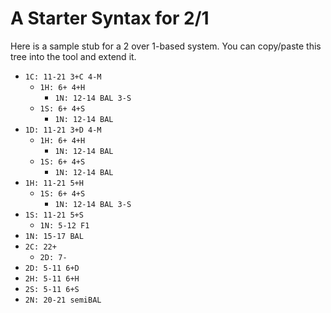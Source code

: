  # A Starter Syntax for 2/1
 
 Here is a sample stub for a 2 over 1-based system. You can copy/paste this tree into the tool and extend it.

- ``1C: 11-21 3+C 4-M``
  - ``1H: 6+ 4+H``
    - ``1N: 12-14 BAL 3-S``
  - ``1S: 6+ 4+S``
    - ``1N: 12-14 BAL``
- ``1D: 11-21 3+D 4-M``
  - ``1H: 6+ 4+H``
    - ``1N: 12-14 BAL``
  - ``1S: 6+ 4+S``
    - ``1N: 12-14 BAL``
- ``1H: 11-21 5+H``
  - ``1S: 6+ 4+S``
    - ``1N: 12-14 BAL 3-S``
- ``1S: 11-21 5+S``
  - ``1N: 5-12 F1``
- ``1N: 15-17 BAL``
- ``2C: 22+``
  - ``2D: 7-``
- ``2D: 5-11 6+D``
- ``2H: 5-11 6+H``
- ``2S: 5-11 6+S``
- ``2N: 20-21 semiBAL``
